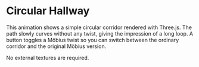 # Circular Hallway

This animation shows a simple circular corridor rendered with Three.js. The path slowly curves without any twist, giving the impression of a long loop. A button toggles a Möbius twist so you can switch between the ordinary corridor and the original Möbius version.

No external textures are required.
